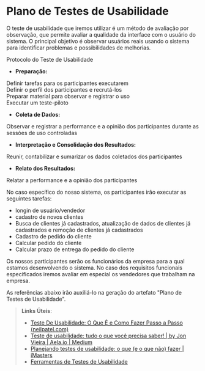 # Plano de Testes de Usabilidade

O teste de usabilidade que iremos utilizar é um método de avaliação por observação, que permite avaliar a qualidade da interface com o usuário do sistema. O principal objetivo é observar usuários reais usando o sistema para identificar problemas e possibilidades de melhorias.

Protocolo do Teste de Usabilidade 

* **Preparação:**    

Definir tarefas para os participantes executarem   
Definir o perfil dos participantes e recrutá-los     
Preparar material para observar e registrar o uso    
Executar um teste-piloto

* **Coleta de Dados:**

Observar e registrar a performance e a opinião dos participantes durante as sessões de uso controladas

* **Interpretação e Consolidação dos Resultados:**

Reunir, contabilizar e sumarizar os dados coletados dos participantes

* **Relato dos Resultados:**

Relatar a performance e a opinião dos participantes    

No caso específico do nosso sistema, os participantes irão executar as seguintes tarefas:   

- longin de usuário/vendedor   
- cadastro de novos clientes   
- Busca de clientes já cadastrados, atualização de dados de clientes já cadastrados e remoção de clientes já cadastrados   
- Cadastro de pedido do cliente
- Calcular pedido do cliente   
- Calcular prazo de entrega do pedido do cliente

Os nossos participantes serão os funcionários da empresa para a qual estamos desenvolvendo o sistema. No caso dos requisitos funcionais especificados iremos avaliar em especial os vendedores que trabalham na empresa.




As referências abaixo irão auxiliá-lo na geração do artefato "Plano de Testes de Usabilidade".

> **Links Úteis**:
> - [Teste De Usabilidade: O Que É e Como Fazer Passo a Passo (neilpatel.com)](https://neilpatel.com/br/blog/teste-de-usabilidade/)
> - [Teste de usabilidade: tudo o que você precisa saber! | by Jon Vieira | Aela.io | Medium](https://medium.com/aela/teste-de-usabilidade-o-que-voc%C3%AA-precisa-saber-39a36343d9a6/)
> - [Planejando testes de usabilidade: o que (e o que não) fazer | iMasters](https://imasters.com.br/design-ux/planejando-testes-de-usabilidade-o-que-e-o-que-nao-fazer/)
> - [Ferramentas de Testes de Usabilidade](https://www.usability.gov/how-to-and-tools/resources/templates.html)
